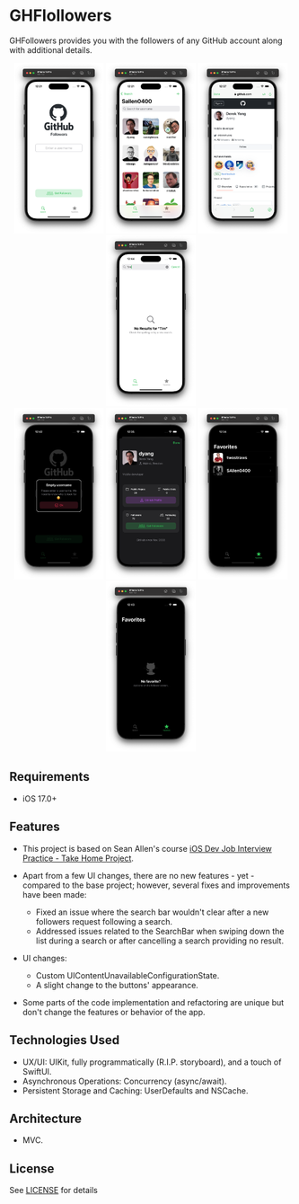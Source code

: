 # GHFlollowers

GHFollowers provides you with the followers of any GitHub account along with additional details.

<p align="center">
<img src="Resources/Screenshot-001-light.png" width="160px">
<img src="Resources/Screenshot-002-light.png" width="160px">
<img src="Resources/Screenshot-003-light.png" width="160px">
<img src="Resources/Screenshot-004-light.png" width="160px">
<br />
<img src="Resources/Screenshot-001-dark.png" width="160px">
<img src="Resources/Screenshot-002-dark.png" width="160px">
<img src="Resources/Screenshot-003-dark.png" width="160px">
<img src="Resources/Screenshot-004-dark.png" width="160px">
</p>

## Requirements

* iOS 17.0+

## Features

* This project is based on Sean Allen's course [iOS Dev Job Interview Practice - Take Home Project](https://seanallen.teachable.com/p/take-home).

* Apart from a few UI changes, there are no new features - yet - compared to the base project; however, several fixes and improvements have been made:
    * Fixed an issue where the search bar wouldn't clear after a new followers request following a search.
    * Addressed issues related to the SearchBar when swiping down the list during a search or after cancelling a search providing no result.

* UI changes:
    * Custom UIContentUnavailableConfigurationState.
    * A slight change to the buttons' appearance.

* Some parts of the code implementation and refactoring are unique but don't change the features or behavior of the app.

## Technologies Used

* UX/UI: UIKit, fully programmatically (R.I.P. storyboard), and a touch of SwiftUI.
* Asynchronous Operations: Concurrency (async/await).
* Persistent Storage and Caching: UserDefaults and NSCache.

## Architecture

* MVC.

## License

See [LICENSE](LICENSE) for details